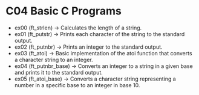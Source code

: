 # C04 Basic C Programs
- ex00 (ft_strlen) -> Calculates the length of a string.
- ex01 (ft_putstr) -> Prints each character of the string to the standard output.
- ex02 (ft_putnbr) -> Prints an integer to the standard output.
- ex03 (ft_atoi) -> Basic implementation of the atoi function that converts a character string to an integer.
- ex04 (ft_putnbr_base) -> Converts an integer to a string in a given base and prints it to the standard output.
- ex05 (ft_atoi_base) -> Converts a character string representing a number in a specific base to an integer in base 10.
